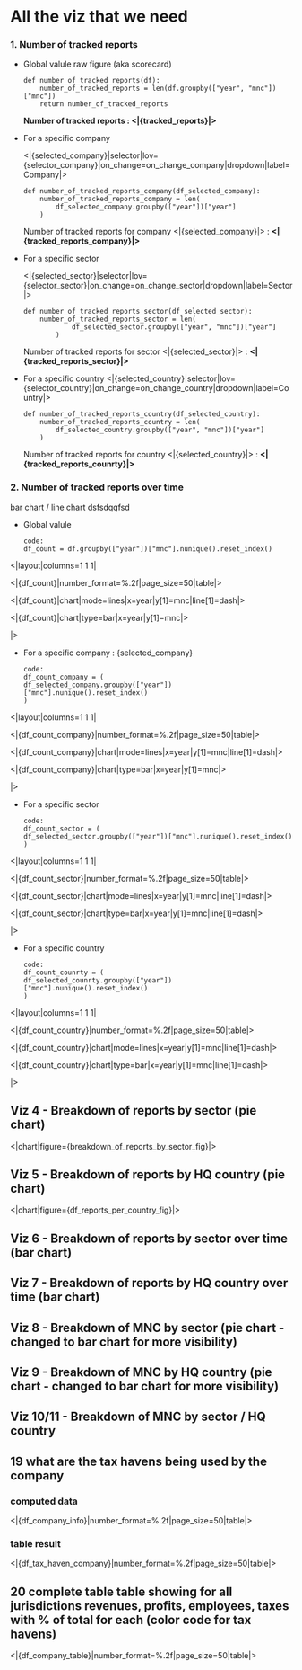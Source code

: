 # All the viz that we need

### 1. Number of tracked reports

- Global valule
    raw figure (aka scorecard)

    ```
    def number_of_tracked_reports(df):
        number_of_tracked_reports = len(df.groupby(["year", "mnc"])["mnc"])
        return number_of_tracked_reports
    ```  
    **Number of tracked reports : <|{tracked_reports}|>**

- For a specific company
    
    <|{selected_company}|selector|lov={selector_company}|on_change=on_change_company|dropdown|label=Company|>  

    ```
    def number_of_tracked_reports_company(df_selected_company):
        number_of_tracked_reports_company = len(
            df_selected_company.groupby(["year"])["year"]
        )
    ```   
    Number of tracked reports for company <|{selected_company}|> : **<|{tracked_reports_company}|>**

- For a specific sector

    <|{selected_sector}|selector|lov={selector_sector}|on_change=on_change_sector|dropdown|label=Sector|>

    ```
    def number_of_tracked_reports_sector(df_selected_sector):
        number_of_tracked_reports_sector = len(
                df_selected_sector.groupby(["year", "mnc"])["year"]
            )
    ```   
    Number of tracked reports for sector <|{selected_sector}|> : **<|{tracked_reports_sector}|>**

- For a specific country
    <|{selected_country}|selector|lov={selector_country}|on_change=on_change_country|dropdown|label=Country|>

    ```
    def number_of_tracked_reports_country(df_selected_country):    
        number_of_tracked_reports_country = len(
            df_selected_country.groupby(["year", "mnc"])["year"]
        )
    ```  
    Number of tracked reports for country <|{selected_country}|> : **<|{tracked_reports_counrty}|>**

### 2. Number of tracked reports over time

bar chart / line chart
dsfsdqqfsd
- Global valule
    ```
    code:
    df_count = df.groupby(["year"])["mnc"].nunique().reset_index()
    ```

<|layout|columns=1 1 1|

<|{df_count}|number_format=%.2f|page_size=50|table|>

<|{df_count}|chart|mode=lines|x=year|y[1]=mnc|line[1]=dash|>

<|{df_count}|chart|type=bar|x=year|y[1]=mnc|>

|>

- For a specific company : {selected_company}
    ```
    code:
    df_count_company = (
    df_selected_company.groupby(["year"])["mnc"].nunique().reset_index()
    )
    ```

<|layout|columns=1 1 1|

<|{df_count_company}|number_format=%.2f|page_size=50|table|>

<|{df_count_company}|chart|mode=lines|x=year|y[1]=mnc|line[1]=dash|>

<|{df_count_company}|chart|type=bar|x=year|y[1]=mnc|>

|>

- For a specific sector
    ```
    code:
    df_count_sector = (
    df_selected_sector.groupby(["year"])["mnc"].nunique().reset_index()
    )
    ```
<|layout|columns=1 1 1|

<|{df_count_sector}|number_format=%.2f|page_size=50|table|>

<|{df_count_sector}|chart|mode=lines|x=year|y[1]=mnc|line[1]=dash|>

<|{df_count_sector}|chart|type=bar|x=year|y[1]=mnc|line[1]=dash|>

|>

- For a specific country
    ```
    code:
    df_count_counrty = (
    df_selected_counrty.groupby(["year"])["mnc"].nunique().reset_index()
    )
    ```
<|layout|columns=1 1 1|

<|{df_count_country}|number_format=%.2f|page_size=50|table|>

<|{df_count_country}|chart|mode=lines|x=year|y[1]=mnc|line[1]=dash|>

<|{df_count_country}|chart|type=bar|x=year|y[1]=mnc|line[1]=dash|>

|>

## Viz 4 - Breakdown of reports by sector (pie chart)
[//]: # (<|{df_reports_per_sector_year}|chart|x=percent|y=sector|title=Breakdown of Reports by Sector &#40;All Years&#41;|type[1]=bar|orientation=h|>)
<|chart|figure={breakdown_of_reports_by_sector_fig}|>

## Viz 5 - Breakdown of reports by HQ country (pie chart)
<|chart|figure={df_reports_per_country_fig}|>

## Viz 6 - Breakdown of reports by sector over time (bar chart)

## Viz 7 - Breakdown of reports by HQ country over time (bar chart)

## Viz 8 - Breakdown of MNC by sector (pie chart - changed to bar chart for more visibility)

## Viz 9 - Breakdown of MNC by HQ country (pie chart - changed to bar chart for more visibility)

## Viz 10/11 - Breakdown of MNC by sector / HQ country

## 19 what are the tax havens being used by the company 

### computed data
<|{df_company_info}|number_format=%.2f|page_size=50|table|>

### table result
<|{df_tax_haven_company}|number_format=%.2f|page_size=50|table|>

## 20 complete table table showing for all jurisdictions revenues, profits, employees, taxes with % of total for each (color code for tax havens)
<|{df_company_table}|number_format=%.2f|page_size=50|table|>